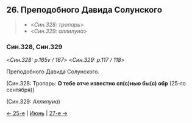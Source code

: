 
## 26. Преподобного Давида Солунского

> - <*Син.328: тропарь*>
> - <*Син.329: аллилуиа*>

### Син.328, Син.329

<*Син.328: p.165v / 167*>
<*Син.329: p.117 / 118*>

Преподобного Давида Солунского. 

(Син.328: Тропарь: **О тебе отче известно сп(с)нью бы(с) обр** (25-го сентября))

(Син.329: *Аллилуиа*)

[← 25-е](06_25_SAB.ru.md) | [Июнь](README.md#25-й) | [27-е →](06_27_SAB.ru.md)
